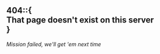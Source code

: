 ## <div class="head-wrapper"><span class="head pe-1">404</span><span class="green pe-1">::</span><span class="blue pe-1">{</span><div class="subhead">That page doesn't exist on this server</div><span class="blue">}</span></div>
*Mission failed, we'll get 'em next time*